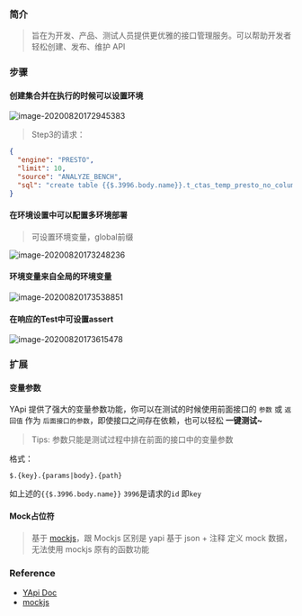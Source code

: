 ### 简介

> 旨在为开发、产品、测试人员提供更优雅的接口管理服务。可以帮助开发者轻松创建、发布、维护 API

### 步骤

#### 创建集合并在执行的时候可以设置环境



![image-20200820172945383](D:\Dev\SrcCode\spring-boot-climbing\data-climbing-manuscripts\src\main\element\mock\YApi\YApi操作指南.assets\image-20200820172945383.png)

>  Step3的请求：

```json
{
  "engine": "PRESTO",
  "limit": 10,
  "source": "ANALYZE_BENCH",
  "sql": "create table {{$.3996.body.name}}.t_ctas_temp_presto_no_column_1  comment 't_ctas_temp_presto_no_column_1'  as select *  from {{$.4076.body.name}}.test_create_table_0515 where part_date < '2019-08-30' "
}
```

#### 在环境设置中可以配置多环境部署

> 可设置环境变量，global前缀

![image-20200820173248236](D:\Dev\SrcCode\spring-boot-climbing\data-climbing-manuscripts\src\main\element\mock\YApi\YApi操作指南.assets\image-20200820173248236.png)

#### 环境变量来自全局的环境变量



![image-20200820173538851](D:\Dev\SrcCode\spring-boot-climbing\data-climbing-manuscripts\src\main\element\mock\YApi\YApi操作指南.assets\image-20200820173538851.png)

#### 在响应的Test中可设置assert

![image-20200820173615478](D:\Dev\SrcCode\spring-boot-climbing\data-climbing-manuscripts\src\main\element\mock\YApi\YApi操作指南.assets\image-20200820173615478.png)



### 扩展

#### 变量参数

YApi 提供了强大的变量参数功能，你可以在测试的时候使用前面接口的 `参数` 或 `返回值` 作为 `后面接口的参数`，即使接口之间存在依赖，也可以轻松 **一键测试~**

> Tips: 参数只能是测试过程中排在前面的接口中的变量参数

格式：

```
$.{key}.{params|body}.{path}
```

如上述的`{{$.3996.body.name}}`  `3996`是请求的`id` 即`key`

#### Mock占位符

> 基于 [mockjs](http://mockjs.com/)，跟 Mockjs 区别是 yapi 基于 json + 注释 定义 mock 数据，无法使用 mockjs 原有的函数功能



### Reference

- [YApi Doc](https://hellosean1025.github.io/yapi/index.html)
- [mockjs](http://mockjs.com/)

